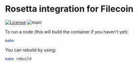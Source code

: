 # Rosetta integration for Filecoin

[![License](https://img.shields.io/badge/License-Apache%202.0-blue.svg)](https://opensource.org/licenses/Apache-2.0)
![main](https://github.com/Zondax/rosetta-filecoin/actions/workflows/docker.yml/badge.svg?branch=master)

To run a node (this will build the container if you haven't yet):

```sh
make
```

You can rebuild by using:

```sh
make rebuild
```
